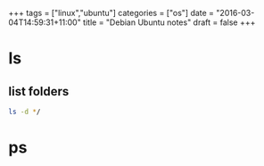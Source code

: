 +++
tags =  ["linux","ubuntu"]
categories = ["os"]
date = "2016-03-04T14:59:31+11:00"
title = "Debian Ubuntu notes"
draft = false
+++

# ls 

## list folders
```bash
ls -d */
```

# ps 

## 

```bash

```